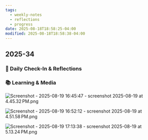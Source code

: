 ```yaml
---
tags:
  - weekly-notes
  - reflections
  - progress
date: 2025-08-18T18:58:25-04:00
modified: 2025-08-18T18:58:38-04:00
---
```

## 2025-34
### 🌟 Daily Check-In & Reflections

### 📚 Learning & Media
<!-- Books, articles, movies, TV shows, podcasts consumed -->

![Screenshot - 2025-08-19 16:45:47 - screenshot 2025-08-19 at 4.45.32 PM.png](http://res.cloudinary.com/ejf/image/upload/v1755636345/screenshot_2025-08-19_at_4.45.32_PM.png)

![Screenshot - 2025-08-19 16:52:12 - screenshot 2025-08-19 at 4.51.58 PM.png](http://res.cloudinary.com/ejf/image/upload/v1755636731/screenshot_2025-08-19_at_4.51.58_PM.png)

![Screenshot - 2025-08-19 17:13:38 - screenshot 2025-08-19 at 5.13.24 PM.png](http://res.cloudinary.com/ejf/image/upload/v1755638017/screenshot_2025-08-19_at_5.13.24_PM.png)
